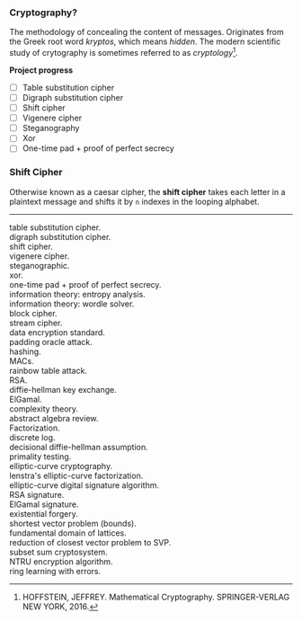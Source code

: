 ### Cryptography?
The methodology of concealing the content of messages. Originates from the Greek root word _kryptos_, which means _hidden_. The modern scientific study of crytography is sometimes referred to as _cryptology_[^1].

[^1]: HOFFSTEIN, JEFFREY. Mathematical Cryptography. SPRINGER-VERLAG NEW YORK, 2016. 

**Project progress**

- [ ] Table substitution cipher
- [ ] Digraph substitution cipher
- [ ] Shift cipher
- [ ] Vigenere cipher
- [ ] Steganography
- [ ] Xor
- [ ] One-time pad + proof of perfect secrecy

### Shift Cipher
Otherwise known as a caesar cipher, the **shift cipher** takes each letter in a plaintext message and shifts it by `n` indexes in the looping alphabet.

----------------------


table substitution cipher.  
digraph substitution cipher.  
shift cipher.  
vigenere cipher.  
steganographic.   
xor.   
one-time pad + proof of perfect secrecy.   
information theory: entropy analysis.   
information theory: wordle solver.   
block cipher.   
stream cipher.   
data encryption standard.   
padding oracle attack.   
hashing.  
MACs.  
rainbow table attack.  
RSA.  
diffie-hellman key exchange.  
ElGamal.  
complexity theory.  
abstract algebra review.  
Factorization.  
discrete log.  
decisional diffie-hellman assumption.  
primality testing.  
elliptic-curve cryptography.  
lenstra's elliptic-curve factorization.  
elliptic-curve digital signature algorithm.  
RSA signature.  
ElGamal signature.  
existential forgery.  
shortest vector problem (bounds).  
fundamental domain of lattices.  
reduction of closest vector problem to SVP.  
subset sum cryptosystem.  
NTRU encryption algorithm.  
ring learning with errors.  
 


